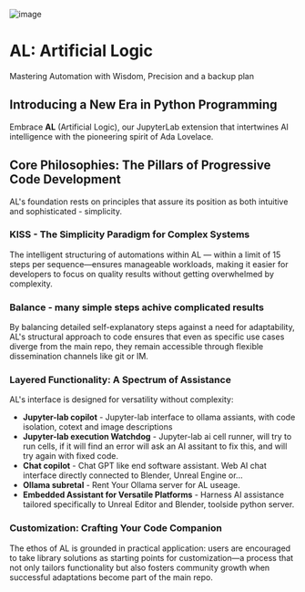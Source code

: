 ![image](https://github.com/KKallas/AL/assets/37544886/57d69d89-f3e8-4072-970b-26d8a63dc746)

# AL: Artificial Logic
Mastering Automation with Wisdom, Precision and a backup plan

## Introducing a New Era in Python Programming
Embrace **AL** (Artificial Logic), our JupyterLab extension that intertwines AI intelligence with the pioneering spirit of Ada Lovelace. 

## Core Philosophies: The Pillars of Progressive Code Development
AL's foundation rests on principles that assure its position as both intuitive and sophisticated - simplicity. 

### KISS - The Simplicity Paradigm for Complex Systems
The intelligent structuring of automations within AL — within a limit of 15 steps per sequence—ensures manageable workloads, making it easier for developers to focus on quality results without getting overwhelmed by complexity.

### Balance - many simple steps achive complicated results
By balancing detailed self-explanatory steps against a need for adaptability, AL's structural approach to code ensures that even as specific use cases diverge from the main repo, they remain accessible through flexible dissemination channels like git or IM.

### Layered Functionality: A Spectrum of Assistance
AL's interface is designed for versatility without complexity:
- **Jupyter-lab copilot** - Jupyter-lab interface to ollama assiants, with code isolation, cotext and image descriptions
- **Jupyter-lab execution Watchdog** - Jupyter-lab ai cell runner, will try to run cells, if it will find an error will ask an AI assitant to fix this, and will try again with fixed code.
- **Chat copilot** - Chat GPT like end software assistant. Web AI chat interface directly connected to Blender, Unreal Engine or...
- **Ollama subretal** - Rent Your Ollama server for AL useage.
- **Embedded Assistant for Versatile Platforms** - Harness AI assistance tailored specifically to Unreal Editor and Blender, toolside python server.

### Customization: Crafting Your Code Companion
The ethos of AL is grounded in practical application: users are encouraged to take library solutions as starting points for customization—a process that not only tailors functionality but also fosters community growth when successful adaptations become part of the main repo.
